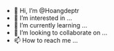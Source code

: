 - 👋 Hi, I’m @Hoangdeptr
- 👀 I’m interested in ...
- 🌱 I’m currently learning ...
- 💞️ I’m looking to collaborate on ...
- 📫 How to reach me ...

<!---
Hoangdeptr/Hoangdeptr is a ✨ special ✨ repository because its `README.md` (this file) appears on your GitHub profile.
You can click the Preview link to take a look at your changes.
--->
